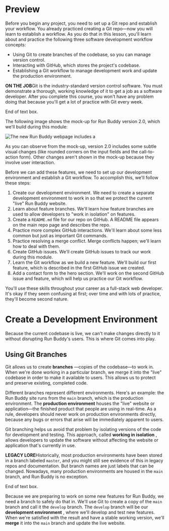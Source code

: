 # Preview

Before you begin any project, you need to set up a Git repo and establish your workflow. You already practiced creating a Git repo—now you will learn to establish a workflow. As you do that in this lesson, you'll learn about and practice the following three software development workflow concepts:

* Using Git to create branches of the codebase, so you can manage version control.
* Interacting with GitHub, which stores the project's codebase.
* Establishing a Git workflow to manage development work and update the production environment.

**ON THE JOB**Git is the industry-standard version control software. You must demonstrate a thorough, working knowledge of it to get a job as a software developer. After you complete this course, you won't have any problem doing that because you'll get a lot of practice with Git every week.

End of text box.

The following image shows the mock-up for Run Buddy version 2.0, which we'll build during this module:

![The new Run Buddy webpage includes a ](https://courses.bootcampspot.com/courses/927/files/1759086/preview)

As you can observe from the mock-up, version 2.0 includes some subtle visual changes (like rounded corners on the input fields and the call-to-action form). Other changes aren't shown in the mock-up because they involve user interaction.

Before we can add these features, we need to set up our development environment and establish a Git workflow. To accomplish this, we'll follow these steps:

1. Create our development environment. We need to create a separate development environment to work in so that we protect the current "live" Run Buddy website.
2. Learn about feature branches. We'll learn how feature branches are used to allow developers to "work in isolation" on features.
3. Create a `README.md` file for our repo on GitHub. A README file appears on the main repo page and describes the repo.
4. Practice more complex GitHub interactions. We'll learn about some less common but just as important Git commands.
5. Practice resolving a merge conflict. Merge conflicts happen; we'll learn how to deal with them.
6. Create GitHub issues. We'll create GitHub issues to track our work during this module.
7. Learn the Git workflow as we build a new feature. We'll build our first feature, which is described in the first GitHub issue we created.
8. Add a contact form to the hero section. We'll work on the second GitHub issue and feature, which will help us practice our Git workflow.

You'll use these skills throughout your career as a full-stack web developer. It's okay if they seem confusing at first; over time and with lots of practice, they'll become second nature.


# Create a Development Environment

Because the current codebase is live, we can't make changes directly to it without disrupting Run Buddy's users. This is where Git comes into play.

## Using Git Branches

Git allows us to create  **branches** —copies of the codebase—to work in. When we're done working in a particular branch, we merge it into the "live" codebase in order to make it available to users. This allows us to protect and preserve existing, completed code.

Different branches represent different environments. Here's an example: the Run Buddy site runs from the `main` branch, which is the production environment. The **production environment** houses the "live" website or application—the finished product that people are using in real-time. As a rule, developers should never work on production environments directly, because any bugs or errors that arise will be immediately apparent to users.

Git branching helps us avoid that problem by isolating versions of the code for development and testing. This approach, called  **working in isolation** , allows developers to update the software without affecting the website or application that's currently in use.

**LEGACY LORE**Historically, most production environments have been stored in a branch labeled `master`, and you might still see evidence of this in legacy repos and documentation. But branch names are just labels that can be changed. Nowadays, many production environments are housed in the `main` branch, and Run Buddy is no exception.

End of text box.

Because we are preparing to work on some new features for Run Buddy, we need a branch to safely do that in. We'll use Git to create a copy of the `main` branch and call it the `develop` branch. The `develop` branch will be our  **development environment** , where we'll develop and test new features. When we're satisfied with the result and have a stable working version, we'll **merge** it into the `main` branch and update the live website.
